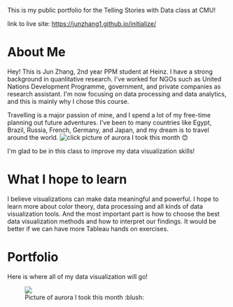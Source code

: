 
This is my public portfolio for the Telling Stories with Data class at CMU!

link to live site: https://junzhang1.github.io/initialize/

# **About Me**
Hey! This is Jun Zhang, 2nd year PPM student at Heinz. I have a strong background in quanlitative research. I've worked for NGOs such as United Nations Development Programme, government, and private companies as research assistant. I'm now focusing on data processing and data analytics, and this is mainly why I chose this course.

Travelling is a major passion of mine, and I spend a lot of my free-time planning out future adventures. I've been to many countries like  Egypt, Brazil, Russia, French, Germany, and Japan, and my dream is to travel around the world.
![click](http://oi63.tinypic.com/25qduah.jpg)
picture of aurora I took this month :blush:


I'm glad to be in this class to improve my data visualization skills!

# **What I hope to learn**
I believe visualizations can make data meaningful and powerful. I hope to learn more about color theory, data processing and all kinds of data visualization tools. And the most important part is how to choose the best data visualization methods and how to interpret our findings. It would be better if we can have more Tableau hands on exercises.


# **Portfolio**
Here is where all of my data visualization will go!


<div class="container">
  <div class="subcontainer">
    <figure>
      <img  src="http://oi63.tinypic.com/25qduah.jpg"/>
      <figcaption> Picture of aurora I took this month :blush:</figcaption>
    </figure>
  </div>
</div>
